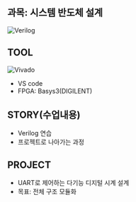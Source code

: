 ## 과목: 시스템 반도체 설계
![Verilog](https://img.shields.io/badge/Verilog-grey)
## TOOL
![Vivado](https://img.shields.io/badge/Vivado-2025.2-brightgreen?style=for-the-badge&logo=xilinx&logoColor=white)
* VS code
* FPGA: Basys3(DIGILENT)
## STORY(수업내용)
* Verilog 연습
* 프로젝트로 나아가는 과정
## PROJECT
* UART로 제어하는 다기능 디지털 시계 설계
* 목표: 전체 구조 모듈화
